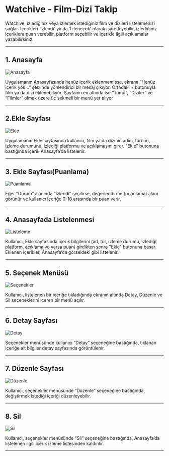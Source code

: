 #  Watchive - Film-Dizi Takip

Watchive, izlediğiniz veya izlemek istediğiniz film ve dizileri listelemenizi sağlar. İçerikleri ‘İzlendi’ ya da ‘İzlenecek’ olarak işaretleyebilir, izlediğiniz içeriklere puan verebilir, platform seçebilir ve içerikle ilgili açıklamalar yazabilirsiniz.

---

##  1. Anasayfa 

![Anasayfa](Anasayfa.jpg)

Uygulamanın Anasayfasında henüz içerik eklenmemişse, ekrana “Henüz içerik yok…” şeklinde yönlendirici bir mesaj çıkıyor. Ortadaki + butonuyla film ya da dizi eklenebiliyor. Sayfanın en altında ise “Tümü”, “Diziler” ve “Filmler” olmak üzere üç sekmeli bir menü yer alıyor

---

##  2.Ekle Sayfası

![Ekle](Eklesayfası.jpg)

Uygulamanın Ekle sayfasında kullanıcı, film ya da dizinin adını, türünü, izleme durumunu, izlediği platformu ve açıklamasını girer. "Ekle" butonuna bastığında içerik Anasayfa’da listelenir.

---


##  3. Ekle Sayfası(Puanlama)

![Puanlama](Puan.jpg)

Eğer “Durum” alanında “İzlendi” seçilirse, değerlendirme (puanlama) alanı görünür ve kullanıcı içeriğe 0-10 arasında bir puan verir.

---






##  4. Anasayfada Listelenmesi

![Listeleme](Listeleme.jpg)

Kullanıcı, Ekle sayfasında içerik bilgilerini (ad, tür, izleme durumu, izlediği platform, açıklama ve varsa puan) girdikten sonra "Ekle" butonuna basar. Eklenen içerikler, Anasayfa’da görseldeki gibi listelenir.

---



##  5. Seçenek Menüsü

![Seçenekler](Seçenekler.jpg)

Kullanıcı, listelenen bir içeriğe tıkladığında ekranın altında Detay, Düzenle ve Sil seçeneklerini içeren bir menü açılır.

---



##  6. Detay Sayfası

![Detay](Detaysayfası.jpg)

Seçenekler menüsünde kullanıcı “Detay” seçeneğine bastığında, tıklanan içeriğe ait bilgiler detay sayfasında görüntülenir.

---


##  7. Düzenle Sayfası

![Düzenle](Düzenlesayfası.jpg)

Kullanıcı, seçenekler menüsünde “Düzenle” seçeneğine bastığında, değiştirmek istediği içeriği düzenleyebilir.

---


##  8. Sil

![Sil](Sil.jpg)

Kullanıcı, seçenekler menüsünde “Sil” seçeneğine bastığında, Anasayfa’da listelenen ilgili içerik izleme listesinden kaldırılır.

---



